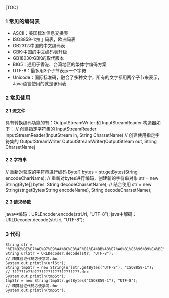 [TOC]

### 1 常见的编码表
 - ASCII：美国标准信息交换表
 - ISO8859-1:拉丁码表，欧洲码表
 - GB2312:中国的中文编码表
 - GBK:中国的中文编码表升级
 - GB18030:GBK的取代版本
 - BIG5：通用于香港、台湾地区的繁体字编码方案
 - UTF-8：最多用3个子节表示一个字符
 - Unicode：国际标准码，融合了多种文字，所有的文字都用两个子节来表示，Java语言使用的就是该码表

### 2 常见使用
#### 2.1 流文件
具有转换编码功能的有：OutputStreamWriter 和 InputStreamReader 
构造器如下：
// 创建指定字符集的 InputStreamReader
InputStreamReader(InputStream in, String CharsetName)
// 创建使用指定字符集的 OutputStreamWriter
OutputStreamWriter(OutputStream out, String CharsetName)
#### 2.2 字符串
// 重新对获取的字符串进行编码
Byte[] bytes = str.getBytes(String encodeCharName);
// 重新对bytes进行编码，创建新的字符串对象
str = new String(Byte[] bytes, String decodeCharsetName);
// 结合使用
str = new String(str.getBytes(String encodeName), String decodeCharsetName);
#### 2.3 请求参数
java中编码：URLEncoder.encode(strUri, “UTF-8”); 
java中解码：URLDecoder.decode(strUri, “UTF-8”);
### 3 代码
```
String str = "%E7%B2%BE%E7%AE%97%E9%AA%8C%E8%AF%81%E4%BB%A3%E7%A0%81%E6%96%B9%E4%BE%BF%E5%AD%A6%E4%B9%A0.doc";
String urlStr = URLDecoder.decode(str, "UTF-8");
// 精算验证代码方便学习.doc
System.out.println(urlStr);
String tmpStr = new String(urlStr.getBytes("UTF-8"), "ISO8859-1");
// ??????é??è????????????????????.doc
System.out.println(tmpStr);
tmpStr = new String(tmpStr.getBytes("ISO8859-1"), "UTF-8");
// 精算验证代码方便学习.doc
System.out.println(tmpStr);
```